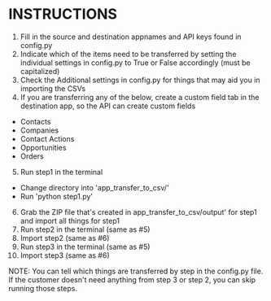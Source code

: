 INSTRUCTIONS
============

1. Fill in the source and destination appnames and API keys found in config.py
2. Indicate which of the items need to be transferred by setting the individual settings in config.py to True or False accordingly (must be capitalized)
3. Check the Additional settings in config.py for things that may aid you in importing the CSVs
4. If you are transferring any of the below, create a custom field tab in the destination app, so the API can create custom fields
- Contacts
- Companies
- Contact Actions
- Opportunities
- Orders
5. Run step1 in the terminal
- Change directory into 'app_transfer_to_csv/'
- Run 'python step1.py'
6. Grab the ZIP file that's created in app_transfer_to_csv/output' for step1 and import all things for step1
7. Run step2 in the terminal (same as #5)
8. Import step2 (same as #6)
9. Run step3 in the terminal (same as #5)
10. Import step3 (same as #6)

NOTE: You can tell which things are transferred by step in the config.py file.  
If the customer doesn't need anything from step 3 or step 2, you can skip running those steps.